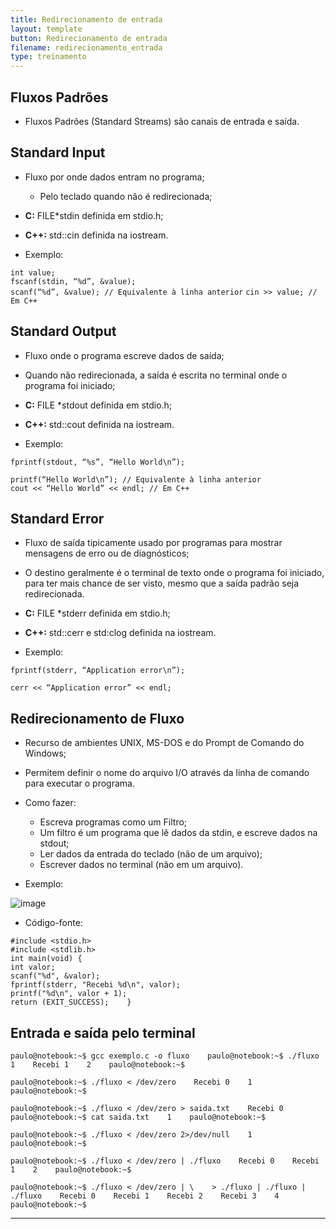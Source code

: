 ```yaml
---
title: Redirecionamento de entrada
layout: template
button: Redirecionamento de entrada
filename: redirecionamento_entrada
type: treinamento
--- 
```

Fluxos Padrões
--------------

*   Fluxos Padrões (Standard Streams) são canais de entrada e saída.

  

Standard Input
--------------

*   Fluxo por onde dados entram no programa;
    *   Pelo teclado quando não é redirecionada;
*   **C:** FILE\*stdin definida em stdio.h;
*   **C++:** std::cin definida na iostream.

  

*   Exemplo:

`int value;`     
`fscanf(stdin, “%d”, &value);`     
`scanf(“%d”, &value); // Equivalente à linha anterior` 
`cin >> value; // Em C++`

 

Standard Output
---------------

*   Fluxo onde o programa escreve dados de saída;
*   Quando não redirecionada, a saída é escrita no terminal onde o programa foi iniciado;
*   **C:** FILE \*stdout definida em stdio.h;
*   **C++:** std::cout definida na iostream.

  

*   Exemplo:

`fprintf(stdout, “%s”, “Hello World\n”);` 

`printf(“Hello World\n”); // Equivalente à linha anterior`     
`cout << “Hello World” << endl; // Em C++` 

  
  

Standard Error
--------------

*   Fluxo de saída tipicamente usado por programas para mostrar mensagens de erro ou de diagnósticos;
*   O destino geralmente é o terminal de texto onde o programa foi iniciado, para ter mais chance de ser visto, mesmo que a saída padrão seja redirecionada.
*   **C:** FILE \*stderr definida em stdio.h;
*   **C++:** std::cerr e std:clog definida na iostream.

  

*   Exemplo:

`fprintf(stderr, “Application error\n”);` 

`cerr << “Application error” << endl;` 

  
  

Redirecionamento de Fluxo
-------------------------

*   Recurso de ambientes UNIX, MS-DOS e do Prompt de Comando do Windows;
*   Permitem definir o nome do arquivo I/O através da linha de comando para executar o programa.
*   Como fazer:
    *   Escreva programas como um Filtro;
    *   Um filtro é um programa que lê dados da stdin, e escreve dados na stdout;
    *   Ler dados da entrada do teclado (não de um arquivo);
    *   Escrever dados no terminal (não em um arquivo).

  

*   Exemplo:

![image](https://user-images.githubusercontent.com/65428645/160487260-68b3e0f2-51b2-4c49-8196-37f7ea031cda.png)

  

*   Código-fonte:

`#include <stdio.h>`    
`#include <stdlib.h>`    
`int main(void) {`       
`int valor;`       
`scanf("%d", &valor);`       
`fprintf(stderr, "Recebi %d\n", valor);`      
`printf("%d\n", valor + 1);`       
`return (EXIT_SUCCESS);    }`

  

Entrada e saída pelo terminal
---------------------------

`paulo@notebook:~$ gcc exemplo.c -o fluxo    paulo@notebook:~$ ./fluxo    1    Recebi 1    2    paulo@notebook:~$`

  

`paulo@notebook:~$ ./fluxo < /dev/zero    Recebi 0    1    paulo@notebook:~$`

  

`paulo@notebook:~$ ./fluxo < /dev/zero > saida.txt    Recebi 0    paulo@notebook:~$ cat saida.txt    1    paulo@notebook:~$` 

  

`paulo@notebook:~$ ./fluxo < /dev/zero 2>/dev/null    1    paulo@notebook:~$`

  

`paulo@notebook:~$ ./fluxo < /dev/zero | ./fluxo    Recebi 0    Recebi 1    2    paulo@notebook:~$` 

  

`paulo@notebook:~$ ./fluxo < /dev/zero | \    > ./fluxo | ./fluxo | ./fluxo    Recebi 0    Recebi 1    Recebi 2    Recebi 3    4    paulo@notebook:~$`


  

* * *
